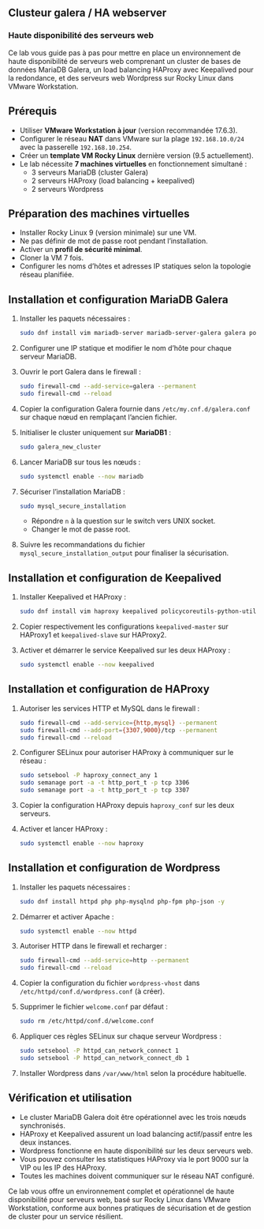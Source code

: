 ## Clusteur galera / HA webserver

### Haute disponibilité des serveurs web

Ce lab vous guide pas à pas pour mettre en place un environnement de haute disponibilité de serveurs web comprenant un cluster de bases de données MariaDB Galera, un load balancing HAProxy avec Keepalived pour la redondance, et des serveurs web Wordpress sur Rocky Linux dans VMware Workstation.

## Prérequis

- Utiliser **VMware Workstation à jour** (version recommandée 17.6.3).
- Configurer le réseau **NAT** dans VMware sur la plage `192.168.10.0/24` avec la passerelle `192.168.10.254`.
- Créer un **template VM Rocky Linux** dernière version (9.5 actuellement).
- Le lab nécessite **7 machines virtuelles** en fonctionnement simultané :
  - 3 serveurs MariaDB (cluster Galera)
  - 2 serveurs HAProxy (load balancing + keepalived)
  - 2 serveurs Wordpress

## Préparation des machines virtuelles

- Installer Rocky Linux 9 (version minimale) sur une VM.
- Ne pas définir de mot de passe root pendant l’installation.
- Activer un **profil de sécurité minimal**.
- Cloner la VM 7 fois.
- Configurer les noms d’hôtes et adresses IP statiques selon la topologie réseau planifiée.

## Installation et configuration MariaDB Galera

1. Installer les paquets nécessaires :

   ```bash
   sudo dnf install vim mariadb-server mariadb-server-galera galera policycoreutils-python-utils setools-console -y
   ```

2. Configurer une IP statique et modifier le nom d’hôte pour chaque serveur MariaDB.
3. Ouvrir le port Galera dans le firewall :

   ```bash
   sudo firewall-cmd --add-service=galera --permanent
   sudo firewall-cmd --reload
   ```

4. Copier la configuration Galera fournie dans `/etc/my.cnf.d/galera.conf` sur chaque nœud en remplaçant l’ancien fichier.
5. Initialiser le cluster uniquement sur **MariaDB1** :

   ```bash
   sudo galera_new_cluster
   ```

6. Lancer MariaDB sur tous les nœuds :

   ```bash
   sudo systemctl enable --now mariadb
   ```

7. Sécuriser l’installation MariaDB :

   ```bash
   sudo mysql_secure_installation
   ```

   - Répondre `n` à la question sur le switch vers UNIX socket.
   - Changer le mot de passe root.

8. Suivre les recommandations du fichier `mysql_secure_installation_output` pour finaliser la sécurisation.

## Installation et configuration de Keepalived

1. Installer Keepalived et HAProxy :

   ```bash
   sudo dnf install vim haproxy keepalived policycoreutils-python-utils setools-console -y
   ```

2. Copier respectivement les configurations `keepalived-master` sur HAProxy1 et `keepalived-slave` sur HAProxy2.
3. Activer et démarrer le service Keepalived sur les deux HAProxy :

   ```bash
   sudo systemctl enable --now keepalived
   ```

## Installation et configuration de HAProxy

1. Autoriser les services HTTP et MySQL dans le firewall :

   ```bash
   sudo firewall-cmd --add-service={http,mysql} --permanent
   sudo firewall-cmd --add-port={3307,9000}/tcp --permanent
   sudo firewall-cmd --reload
   ```

2. Configurer SELinux pour autoriser HAProxy à communiquer sur le réseau :

   ```bash
   sudo setsebool -P haproxy_connect_any 1
   sudo semanage port -a -t http_port_t -p tcp 3306
   sudo semanage port -a -t http_port_t -p tcp 3307
   ```

3. Copier la configuration HAProxy depuis `haproxy_conf` sur les deux serveurs.
4. Activer et lancer HAProxy :

   ```bash
   sudo systemctl enable --now haproxy
   ```

## Installation et configuration de Wordpress

1. Installer les paquets nécessaires :

   ```bash
   sudo dnf install httpd php php-mysqlnd php-fpm php-json -y
   ```

2. Démarrer et activer Apache :

   ```bash
   sudo systemctl enable --now httpd
   ```

3. Autoriser HTTP dans le firewall et recharger :

   ```bash
   sudo firewall-cmd --add-service=http --permanent
   sudo firewall-cmd --reload
   ```

4. Copier la configuration du fichier `wordpress-vhost` dans `/etc/httpd/conf.d/wordpress.conf` (à créer).
5. Supprimer le fichier `welcome.conf` par défaut :

   ```bash
   sudo rm /etc/httpd/conf.d/welcome.conf
   ```

6. Appliquer ces règles SELinux sur chaque serveur Wordpress :

   ```bash
   sudo setsebool -P httpd_can_network_connect 1
   sudo setsebool -P httpd_can_network_connect_db 1
   ```

7. Installer Wordpress dans `/var/www/html` selon la procédure habituelle.

## Vérification et utilisation

- Le cluster MariaDB Galera doit être opérationnel avec les trois nœuds synchronisés.
- HAProxy et Keepalived assurent un load balancing actif/passif entre les deux instances.
- Wordpress fonctionne en haute disponibilité sur les deux serveurs web.
- Vous pouvez consulter les statistiques HAProxy via le port 9000 sur la VIP ou les IP des HAProxy.
- Toutes les machines doivent communiquer sur le réseau NAT configuré.

Ce lab vous offre un environnement complet et opérationnel de haute disponibilité pour serveurs web, basé sur Rocky Linux dans VMware Workstation, conforme aux bonnes pratiques de sécurisation et de gestion de cluster pour un service résilient.

